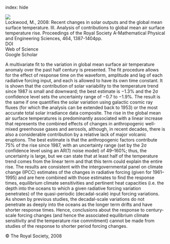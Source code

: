 index: hide

<div class="Citation">
    <div class="Citation-thumb CitationThumb-linked"  data-href="https://doi.org/10.1098/rspa.2007.0348">
      <img src="https://static.claimspace.cloud/climate-study-static/refs/thumbs/10/Lockwood_2008-thumb.png" />
    </div>

  <div class="Citation-body">
    <div class="Citation-text">Lockwood, M., 2008: Recent changes in solar outputs and the global mean surface temperature. III. Analysis of contributions to global mean air surface temperature rise. <span class="Article-journal">Proceedings of the Royal Society A-Mathematical Physical and Engineering Sciences, </span><span class="Article-volume">464, </span>1387-1404pp.</div>
    <div class="Citation-links">
      <div class="CitationLink" data-href="https://doi.org/10.1098/rspa.2007.0348">
        <div class="CitationLink-icon CitationLink-Doi"></div>
        <div class="CitationLink-text">DOI</div>
      </div>
      <div class="CitationLink" data-href="http://cel.webofknowledge.com/InboundService.do?customersID=atyponcel&smartRedirect=yes&mode=FullRecord&IsProductCode=Yes&product=CEL&Init=Yes&Func=Frame&action=retrieve&SrcApp=literatum&SrcAuth=atyponcel&SID=7CNc3cIRaBKjGbSujFM&UT=WOS:000254971300002">
        <div class="CitationLink-icon CitationLink-Isi"></div>
        <div class="CitationLink-text">Web of Science</div>
      </div>
      <div class="CitationLink" data-href="https://scholar.google.com/scholar?q=10.1098/rspa.2007.0348">
        <div class="CitationLink-icon CitationLink-Scholar"></div>
        <div class="CitationLink-text">Google Scholar</div>
      </div>
    </div>
  </div>
</div>

A multivariate fit to the variation in global mean surface air temperature anomaly over the past half century is presented. The fit procedure allows for the effect of response time on the waveform, amplitude and lag of each radiative forcing input, and each is allowed to have its own time constant. It is shown that the contribution of solar variability to the temperature trend since 1987 is small and downward; the best estimate is −1.3% and the 2σ confidence level sets the uncertainty range of −0.7 to −1.9%. The result is the same if one quantifies the solar variation using galactic cosmic ray fluxes (for which the analysis can be extended back to 1953) or the most accurate total solar irradiance data composite. The rise in the global mean air surface temperatures is predominantly associated with a linear increase that represents the combined effects of changes in anthropogenic well-mixed greenhouse gases and aerosols, although, in recent decades, there is also a considerable contribution by a relative lack of major volcanic eruptions. The best estimate is that the anthropogenic factors contribute 75% of the rise since 1987, with an uncertainty range (set by the 2σ confidence level using an AR(1) noise model) of 49–160%; thus, the uncertainty is large, but we can state that at least half of the temperature trend comes from the linear term and that this term could explain the entire rise. The results are consistent with the intergovernmental panel on climate change (IPCC) estimates of the changes in radiative forcing (given for 1961–1995) and are here combined with those estimates to find the response times, equilibrium climate sensitivities and pertinent heat capacities (i.e. the depth into the oceans to which a given radiative forcing variation penetrates) of the quasi-periodic (decadal-scale) input forcing variations. As shown by previous studies, the decadal-scale variations do not penetrate as deeply into the oceans as the longer term drifts and have shorter response times. Hence, conclusions about the response to century-scale forcing changes (and hence the associated equilibrium climate sensitivity and the temperature rise commitment) cannot be made from studies of the response to shorter period forcing changes.

<div class="Citation-copy">
&copy; The Royal Society, 2008
</div>